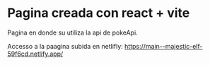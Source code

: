 
# Pagina creada con react + vite

Pagina en donde su utiliza la api de pokeApi.

Accesso a la paagina subida en netlifly: https://main--majestic-elf-59f6cd.netlify.app/

